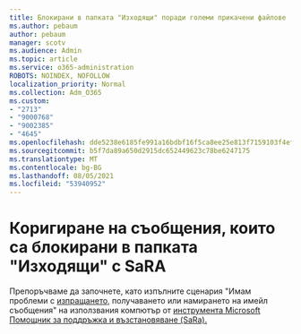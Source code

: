 ```yaml
---
title: Блокирани в папката "Изходящи" поради големи прикачени файлове
ms.author: pebaum
author: pebaum
manager: scotv
ms.audience: Admin
ms.topic: article
ms.service: o365-administration
ROBOTS: NOINDEX, NOFOLLOW
localization_priority: Normal
ms.collection: Adm_O365
ms.custom:
- "2713"
- "9000768"
- "9002385"
- "4645"
ms.openlocfilehash: dde5238e6185fe991a16bdbf16f5ca8ee25e813f7159103f4efbba2d2cd9d7c5
ms.sourcegitcommit: b5f7da89a650d2915dc652449623c78be6247175
ms.translationtype: MT
ms.contentlocale: bg-BG
ms.lasthandoff: 08/05/2021
ms.locfileid: "53940952"
---
```

# <a name="fix-messages-that-are-stuck-in-the-outbox-with-sara"></a>Коригиране на съобщения, които са блокирани в папката "Изходящи" с SaRA

Препоръчваме да започнете, като изпълните сценария "Имам проблеми с [изпращането,](https://aka.ms/SaRA-OutlookSendReceive) получаването или намирането на имейл съобщения" на използвания компютър от [инструмента Microsoft Помощник за поддръжка и възстановяване (SaRa).](https://diagnostics.office.com/#/)
